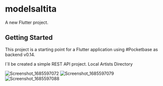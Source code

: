 # modelsaltita

A new Flutter project.

## Getting Started

This project is a starting point for a Flutter application using #Pocketbase as backend v0.14.

I´ll be created a simple REST API project.
Local Artists Directory

![Screenshot_1685597072](https://github.com/nadveos/saltita/assets/94124026/2ef1f4a5-bfad-4296-ab82-2637ac0cdf75)
![Screenshot_1685597079](https://github.com/nadveos/saltita/assets/94124026/22c1f66f-610d-4b7e-91f5-1aaf29ba7ae5)
![Screenshot_1685597088](https://github.com/nadveos/saltita/assets/94124026/02db06ca-fb2e-410f-9aef-234ea8fd6146)

